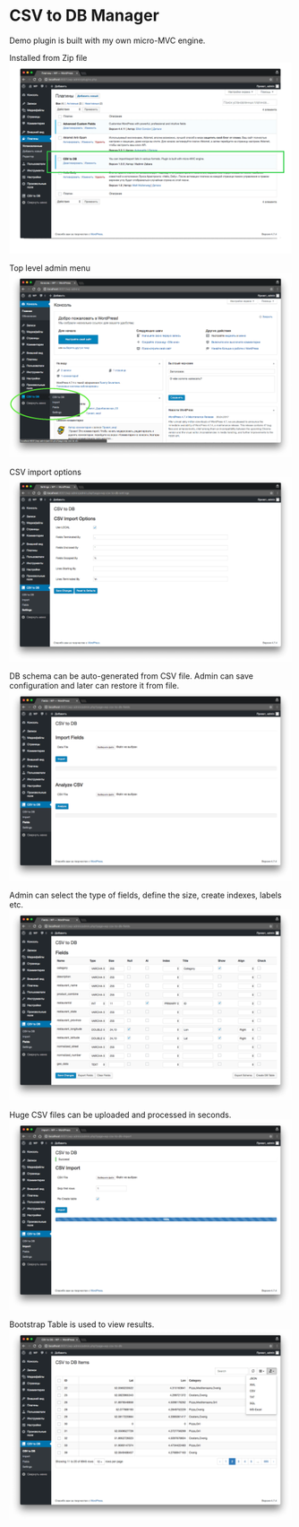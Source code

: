 # CSV to DB Manager #

Demo plugin is built with my own micro-MVC engine. 

Installed from Zip file
![screenshot-0.png](screenshot-0.png)


Top level admin menu
![screenshot-1.png](screenshot-1.png)


CSV import options
![screenshot-2.png](screenshot-2.png)


DB schema can be auto-generated from CSV file. Admin can save configuration and later can restore it from file.  
![screenshot-3.png](screenshot-3.png)


Admin can select the type of fields, define the size, create indexes, labels etc. 
![screenshot-4.png](screenshot-4.png)


Huge CSV files can be uploaded and processed in seconds.
![screenshot-5.png](screenshot-5.png)


Bootstrap Table is used to view results.
![screenshot-6.png](screenshot-6.png)
